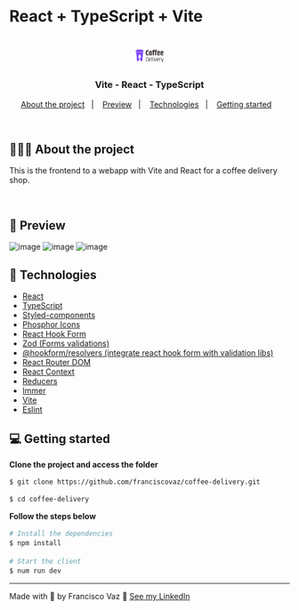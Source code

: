 # React + TypeScript + Vite

<h1 align="center">
  <img alt="Logo" src="./src/assets/coffee-delivery-logo.svg" width="50px">
</h1>

<h3 align="center">
  Vite - React - TypeScript
</h3>

<p align="center">
  <a href="#%EF%B8%8F-about-the-project">About the project</a>&nbsp;&nbsp;&nbsp;|&nbsp;&nbsp;&nbsp;
  <a href="#-preview">Preview</a>&nbsp;&nbsp;&nbsp;|&nbsp;&nbsp;&nbsp;
  <a href="#-technologies">Technologies</a>&nbsp;&nbsp;&nbsp;|&nbsp;&nbsp;&nbsp;
  <a href="#-getting-started">Getting started</a>&nbsp;&nbsp;&nbsp;
</p>

</br>

## 💇🏻‍♂️ About the project

This is the frontend to a webapp with Vite and React for a coffee delivery shop.  

<br />

## 📸 Preview

![image](https://github.com/user-attachments/assets/839793e0-ff99-4a71-be65-880b1acff841)
![image](https://github.com/user-attachments/assets/65454dc6-44cb-45e0-9151-89ff1b33b697)
![image](https://github.com/user-attachments/assets/45d37295-0278-4288-8d06-c949652f4e23)

## 🚀 Technologies

- [React](https://reactjs.org/)
- [TypeScript](https://www.typescriptlang.org/)
- [Styled-components](https://styled-components.com/)
- [Phosphor Icons](https://phosphoricons.com/)
- [React Hook Form](https://www.react-hook-form.com/)
- [Zod (Forms validations)](https://zod.dev/)
- [@hookform/resolvers (integrate react hook form with validation libs)](https://www.npmjs.com/package/@hookform/resolvers)
- [React Router DOM](https://www.npmjs.com/package/react-router-dom)
- [React Context](https://react.dev/reference/react/useContext)
- [Reducers](https://react.dev/reference/react/useReducer)
- [Immer](https://immerjs.github.io/immer/)
- [Vite](https://vite.dev/)
- [Eslint](https://eslint.org/)

## 💻 Getting started

**Clone the project and access the folder**

```bash
$ git clone https://github.com/franciscovaz/coffee-delivery.git
```

```bash
$ cd coffee-delivery
```

**Follow the steps below**

```bash
# Install the dependencies
$ npm install

# Start the client
$ num run dev
```

---

Made with 💜 by Francisco Vaz 👋 [See my LinkedIn](https://www.linkedin.com/in/francisco-vaz/)